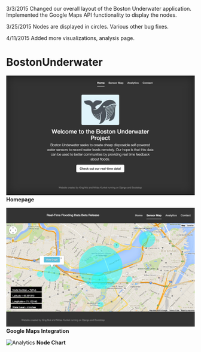 3/3/2015 
Changed our overall layout of the Boston Underwater application.
Implemented the Google Maps API functionality to display the nodes.

3/25/2015
Nodes are displayed in circles.
Various other bug fixes.

4/11/2015
Added more visualizations, analysis page.
# BostonUnderwater

![Home](https://raw.githubusercontent.com/NiklasKunkel/BostonUnderwater/master/images/home.png)
<b> Homepage </b>

![Map](https://raw.githubusercontent.com/NiklasKunkel/BostonUnderwater/master/images/map.png)
<b> Google Maps Integration </b>

![Analytics](https://raw.githubusercontent.com/NiklasKunkel/BostonUnderwater/master/images/anlytics.png)
<b> Node Chart </b>

